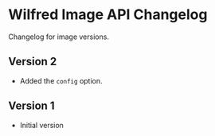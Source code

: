# Wilfred Image API Changelog

Changelog for image versions.

## Version 2

* Added the `config` option.

## Version 1

* Initial version
